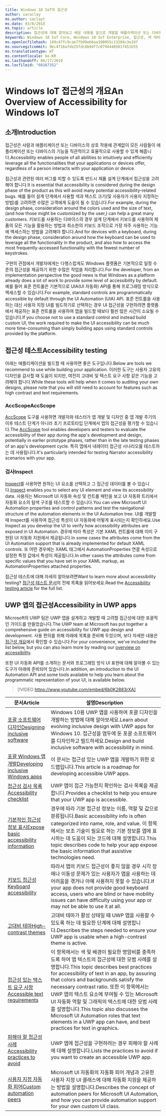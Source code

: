 ```yaml
---
title: Windows 10 IoT의 접근성
author: saraclay
ms.author: saclayt
ms.date: 03/8/2018
ms.topic: article
description: 접근성에 대해 알아보고 배운 내용을 앞으로 개발할 애플리케이션 또는 디바이스에 적용하는 방법을 살펴보세요.
keywords: Windows 10 IoT Core, Windows 10 IoT Enterprise, 접근성, 색 대비
ms.openlocfilehash: 149c47fc9cae7fb99eb6aa190055c13284c3e197
ms.sourcegitcommit: 9ec4716afde25fdc8b94f7c0794448501f451b55
ms.translationtype: HT
ms.contentlocale: ko-KR
ms.lasthandoff: 06/17/2019
ms.locfileid: "60167352"
---
```

# <a name="an-overview-of-accessibility-for-windows-iot"></a><span data-ttu-id="469bf-104">Windows IoT 접근성의 개요</span><span class="sxs-lookup"><span data-stu-id="469bf-104">An Overview of Accessibility for Windows IoT</span></span> 
 
## <a name="introduction"></a><span data-ttu-id="469bf-105">소개</span><span class="sxs-lookup"><span data-stu-id="469bf-105">Introduction</span></span> 
<span data-ttu-id="469bf-106">접근성은 사람과 애플리케이션 또는 디바이스의 상호 작용에 관계없이 모든 사람들이 애플리케이션 또는 디바이스의 기능을 직관적이고 효율적으로 사용할 수 있게 해줍니다.</span><span class="sxs-lookup"><span data-stu-id="469bf-106">Accessibility enables people of all abilities to intuitively and efficiently leverage all the functionalities that your applications or devices offer, regardless of a person interacts with your application or device.</span></span> 
 
<span data-ttu-id="469bf-107">접근성과 관련된 여러 버그를 피할 수 있도록 반드시 제품 설계 단계에서 접근성을 고려해야 합니다.</span><span class="sxs-lookup"><span data-stu-id="469bf-107">It is essential that accessibility is considered during the design phase of the product as this will avoid many potential accessibility-related bugs.</span></span> <span data-ttu-id="469bf-108">예를 들어 설계 단계에서 사용할 색과 텍스트 크기(및 사용자가 사용자 지정하는 방법)를 고려하면 수많은 고객에게 도움이 될 수 있습니다.</span><span class="sxs-lookup"><span data-stu-id="469bf-108">For example, during the design phase, consideration around the colors used and the size of text, (and how those might be customized by the user,) can help a great many customers.</span></span> <span data-ttu-id="469bf-109">키보드를 사용하는 디바이스의 경우 설계 단계에서 키보드를 사용하여 제품의 모든 기능을 활용하는 방법과 최소한의 키보드 조작으로 가장 자주 사용하는 기능에 액세스하는 방법을 고려해야 합니다.</span><span class="sxs-lookup"><span data-stu-id="469bf-109">And for devices with a keyboard, during the design phase, consideration around how the keyboard can be used to leverage all the functionality in the product, and also how to access the most frequently-accessed functionality with the fewest number of keystrokes.</span></span>  
 
<span data-ttu-id="469bf-110">구현의 관점에서 개발자에게는 다행스럽게도 Windows 플랫폼은 기본적으로 일정 수준의 접근성을 제공하기 위한 수많은 작업을 처리합니다.</span><span class="sxs-lookup"><span data-stu-id="469bf-110">For the developer, from an implementation perspective the good news is that Windows as a platform already does a lot of work to provide some level of accessibility by default.</span></span> <span data-ttu-id="469bf-111">예를 들어 표준 컨트롤은 기본적으로 UIA(UI 자동화) API를 통해 프로그래밍 방식으로 액세스할 수 있습니다.</span><span class="sxs-lookup"><span data-stu-id="469bf-111">For example, standard controls are programmatically accessible by default through the UI Automation (UIA) API.</span></span> <span data-ttu-id="469bf-112">표준 컨트롤을 사용하는 대신 사용자 지정 UI를 빌드하기로 선택하는 경우 UI 접근성을 구현하려면 플랫폼에서 제공하는 표준 컨트롤을 사용하여 앱을 빌드할 때보다 훨씬 많은 시간이 소요될 수 있습니다.</span><span class="sxs-lookup"><span data-stu-id="469bf-112">If you choose not to use a standard control and instead build custom UI, the work required to make the UI accessibility can be much more time-consuming than simply building apps using standard controls provided by the platform.</span></span> 

## <a name="accessibility-testing"></a><span data-ttu-id="469bf-113">접근성 테스트</span><span class="sxs-lookup"><span data-stu-id="469bf-113">Accessibility testing</span></span>
<span data-ttu-id="469bf-114">아래는 애플리케이션을 빌드할 때 사용하면 좋은 도구입니다.</span><span class="sxs-lookup"><span data-stu-id="469bf-114">Below are tools we recommend to use while building your application.</span></span> <span data-ttu-id="469bf-115">이러한 도구는 사용자 고유의 디자인을 감사할 때 도움이 되지만, 여전히 고대비 및 텍스트 요구 사항 같은 기능을 고려해야 합니다.</span><span class="sxs-lookup"><span data-stu-id="469bf-115">While these tools will help when it comes to auditing your own designs, please note that you will still need to account for features such as high contrast and text requirements.</span></span>

### <a name="accscope"></a><span data-ttu-id="469bf-116">AccScope</span><span class="sxs-lookup"><span data-stu-id="469bf-116">AccScope</span></span>
<span data-ttu-id="469bf-117">[AccScope](https://msdn.microsoft.com/library/windows/desktop/Dn433239) 도구를 사용하면 개발자와 테스터가 앱 개발 및 디자인 중 앱 개발 주기의 이후 테스트 단계가 아니라 초기 프로토타입 단계에서 앱의 접근성을 평가할 수 있습니다.</span><span class="sxs-lookup"><span data-stu-id="469bf-117">The [AccScope](https://msdn.microsoft.com/library/windows/desktop/Dn433239) tool enables developers and testers to evaluate the accessibility of their app during the app's development and design, potentially in earlier prototype phases, rather than in the late testing phases of an app's development cycle.</span></span> <span data-ttu-id="469bf-118">특히 앱에서 내레이터 접근성 시나리오를 테스트하는 데 사용됩니다.</span><span class="sxs-lookup"><span data-stu-id="469bf-118">It's particularly intended for testing Narrator accessibility scenarios with your app.</span></span>

### <a name="inspect"></a><span data-ttu-id="469bf-119">검사</span><span class="sxs-lookup"><span data-stu-id="469bf-119">Inspect</span></span>
<span data-ttu-id="469bf-120">[Inspect](https://msdn.microsoft.com/library/windows/desktop/Dd318521)를 사용하면 원하는 UI 요소를 선택하고 그 접근성 데이터를 볼 수 있습니다.</span><span class="sxs-lookup"><span data-stu-id="469bf-120">[Inspect](https://msdn.microsoft.com/library/windows/desktop/Dd318521) enables you to select any UI element and view its accessibility data.</span></span> <span data-ttu-id="469bf-121">사용자는 Microsoft UI 자동화 속성 및 컨트롤 패턴을 보고 UI 자동화 트리에서 자동화 요소의 탐색 구조를 테스트할 수 있습니다.</span><span class="sxs-lookup"><span data-stu-id="469bf-121">You can view Microsoft UI Automation properties and control patterns and test the navigational structure of the automation elements in the UI Automation tree.</span></span> <span data-ttu-id="469bf-122">UI를 개발할 때 Inspect를 사용하여 접근성 특성이 UI 자동화에 어떻게 표시되는지 확인하세요.</span><span class="sxs-lookup"><span data-stu-id="469bf-122">Use Inspect as you develop the UI to verify how accessibility attributes are exposed in UI Automation.</span></span> <span data-ttu-id="469bf-123">경우에 따라 특성은 기본 XAML 컨트롤에 대해 이미 구현된 UI 자동화 지원에서 제공됩니다.</span><span class="sxs-lookup"><span data-stu-id="469bf-123">In some cases the attributes come from the UI Automation support that is already implemented for default XAML controls.</span></span> <span data-ttu-id="469bf-124">또 어떤 경우에는 XAML 태그에서 AutomationProperties 연결 속성으로 설정한 특정 값에서 특성이 제공됩니다.</span><span class="sxs-lookup"><span data-stu-id="469bf-124">In other cases the attributes come from specific values that you have set in your XAML markup, as AutomationProperties attached properties.</span></span>

<span data-ttu-id="469bf-125">접근성 테스트에 대해 자세히 알아보려면</span><span class="sxs-lookup"><span data-stu-id="469bf-125">Want to learn more about accessibility testing?</span></span> <span data-ttu-id="469bf-126">[접근성 테스트 문서](https://docs.microsoft.com/windows/uwp/design/accessibility/accessibility-testing#inspect)의 전체 목록을 읽어보세요.</span><span class="sxs-lookup"><span data-stu-id="469bf-126">Read the [Accessibility testing article](https://docs.microsoft.com/windows/uwp/design/accessibility/accessibility-testing#inspect) for the full list.</span></span>
 
 
## <a name="accessibility-in-uwp-apps"></a><span data-ttu-id="469bf-127">UWP 앱의 접근성</span><span class="sxs-lookup"><span data-stu-id="469bf-127">Accessibility in UWP apps</span></span> 
<span data-ttu-id="469bf-128">Microsoft의 UWP 팀은 UWP 앱을 설계하고 개발할 때 고려할 접근성에 대한 포괄적인 가이드를 만들었습니다.</span><span class="sxs-lookup"><span data-stu-id="469bf-128">The UWP team at Microsoft has put together a comprehensive guide on accessibility for UWP app design and development.</span></span> <span data-ttu-id="469bf-129">사용 편의를 위해 아래에 목록을 준비해 두었으며, 보다 자세한 내용은 [접근성 개요](https://docs.microsoft.com/windows/uwp/design/accessibility/accessibility-overview)에서 확인할 수 있습니다.</span><span class="sxs-lookup"><span data-stu-id="469bf-129">For your convenience, we've included the list below, but you can also learn more by reading our [overview on accessibility](https://docs.microsoft.com/windows/uwp/design/accessibility/accessibility-overview).</span></span> 
 
<span data-ttu-id="469bf-130">또한 UI 자동화 API를 소개하는 문서와 프로그래밍 방식 UI 표현에 대해 알아볼 수 있는 도구가 아래에 준비되어 있습니다.</span><span class="sxs-lookup"><span data-stu-id="469bf-130">In addition, an introduction to the UI Automation API and some tools available to help you learn about the programmatic representation of your UI, is available below.</span></span> 
 
> [!VIDEO https://www.youtube.com/embed/6b0K2883rXA]

 
| <span data-ttu-id="469bf-131">문서</span><span class="sxs-lookup"><span data-stu-id="469bf-131">Article</span></span> | <span data-ttu-id="469bf-132">설명</span><span class="sxs-lookup"><span data-stu-id="469bf-132">Description</span></span> | 
|---------|-------------| 
| [<span data-ttu-id="469bf-133">포괄 소프트웨어 디자인</span><span class="sxs-lookup"><span data-stu-id="469bf-133">Designing inclusive software</span></span>](https://docs.microsoft.com/windows/uwp/design/accessibility/designing-inclusive-software) | <span data-ttu-id="469bf-134">Windows 10용 UWP 앱을 사용하여 포괄 디자인을 개발하는 방법에 대해 알아보세요.</span><span class="sxs-lookup"><span data-stu-id="469bf-134">Learn about evolving inclusive design with UWP apps for Windows 10.</span></span>  <span data-ttu-id="469bf-135">접근성을 염두에 둔 포괄 소프트웨어를 디자인하고 빌드하세요.</span><span class="sxs-lookup"><span data-stu-id="469bf-135">Design and build inclusive software with accessibility in mind.</span></span> | 
| [<span data-ttu-id="469bf-136">포괄 Windows 앱 개발</span><span class="sxs-lookup"><span data-stu-id="469bf-136">Developing inclusive Windows apps</span></span>](https://docs.microsoft.com/windows/uwp/design/accessibility/developing-inclusive-windows-apps) | <span data-ttu-id="469bf-137">이 문서는 접근성 있는 UWP 앱을 개발하기 위한 로드맵입니다.</span><span class="sxs-lookup"><span data-stu-id="469bf-137">This article is a roadmap for developing accessible UWP apps.</span></span> | 
| [<span data-ttu-id="469bf-138">접근성 검사 목록</span><span class="sxs-lookup"><span data-stu-id="469bf-138">Accessibility checklist</span></span>](https://docs.microsoft.com/windows/uwp/design/accessibility/accessibility-checklist) | <span data-ttu-id="469bf-139">UWP 앱이 접근 가능한지 확인하는 검사 목록을 제공합니다.</span><span class="sxs-lookup"><span data-stu-id="469bf-139">Provides a checklist to help you ensure that your UWP app is accessible.</span></span> | 
| [<span data-ttu-id="469bf-140">기본적인 접근성 정보 표시</span><span class="sxs-lookup"><span data-stu-id="469bf-140">Expose basic accessibility information</span></span>](https://docs.microsoft.com/windows/uwp/design/accessibility/basic-accessibility-information) | <span data-ttu-id="469bf-141">경우에 따라 기본 접근성 정보는 이름, 역할 및 값으로 분류됩니다.</span><span class="sxs-lookup"><span data-stu-id="469bf-141">Basic accessibility info is often categorized into name, role, and value.</span></span> <span data-ttu-id="469bf-142">이 항목에서는 보조 기술이 필요로 하는 기본 정보를 앱에 표시하는 데 도움이 되는 코드에 대해 설명합니다.</span><span class="sxs-lookup"><span data-stu-id="469bf-142">This topic describes code to help your app expose the basic information that assistive technologies need.</span></span> | 
| [<span data-ttu-id="469bf-143">키보드 접근성</span><span class="sxs-lookup"><span data-stu-id="469bf-143">Keyboard accessibility</span></span>](https://docs.microsoft.com/windows/uwp/design/accessibility/keyboard-accessibility) | <span data-ttu-id="469bf-144">따라서 앱의 키보드 접근성이 좋지 않을 경우 시각 장애나 이동성 문제가 있는 사용자가 앱을 사용하는 데 어려움을 겪거나 아예 사용하지 못할 수 있습니다.</span><span class="sxs-lookup"><span data-stu-id="469bf-144">If your app does not provide good keyboard access, users who are blind or have mobility issues can have difficulty using your app or may not be able to use it at all.</span></span> | 
| [<span data-ttu-id="469bf-145">고대비 테마</span><span class="sxs-lookup"><span data-stu-id="469bf-145">High-contrast themes</span></span>](https://docs.microsoft.com/windows/uwp/design/accessibility/high-contrast-themes) | <span data-ttu-id="469bf-146">고대비 테마가 활성 상태일 때 UWP 앱을 사용할 수 있도록 하는 데 필요한 단계에 대해 설명합니다.</span><span class="sxs-lookup"><span data-stu-id="469bf-146">Describes the steps needed to ensure your UWP app is usable when a high-contrast theme is active.</span></span> | 
| [<span data-ttu-id="469bf-147">접근성 있는 텍스트 요구 사항</span><span class="sxs-lookup"><span data-stu-id="469bf-147">Accessible text requirements</span></span>](https://docs.microsoft.com/windows/uwp/design/accessibility/accessible-text-requirements) | <span data-ttu-id="469bf-148">이 항목에서는 색 및 배경이 필요한 명암비를 충족하도록 하여 앱 텍스트의 접근성에 대한 모범 사례를 설명합니다.</span><span class="sxs-lookup"><span data-stu-id="469bf-148">This topic describes best practices for accessibility of text in an app, by assuring that colors and backgrounds satisfy the necessary contrast ratio.</span></span> <span data-ttu-id="469bf-149">또한 이 항목에서는 UWP 앱의 텍스트 요소에 부여될 수 있는 Microsoft UI 자동화 역할 및 그래픽의 텍스트에 대한 모범 사례를 설명합니다.</span><span class="sxs-lookup"><span data-stu-id="469bf-149">This topic also discusses the Microsoft UI Automation roles that text elements in a UWP app can have, and best practices for text in graphics.</span></span> | 
| [<span data-ttu-id="469bf-150">피해야 할 접근성 사례</span><span class="sxs-lookup"><span data-stu-id="469bf-150">Accessibility practices to avoid</span></span>](https://docs.microsoft.com/windows/uwp/design/accessibility/practices-to-avoid) | <span data-ttu-id="469bf-151">UWP 앱에 접근성을 구현하려는 경우 피해야 할 사례에 대해 설명합니다.</span><span class="sxs-lookup"><span data-stu-id="469bf-151">Lists the practices to avoid if you want to create an accessible UWP app.</span></span> | 
| [<span data-ttu-id="469bf-152">사용자 지정 자동화 피어</span><span class="sxs-lookup"><span data-stu-id="469bf-152">Custom automation peers</span></span>](https://docs.microsoft.com/windows/uwp/design/accessibility/custom-automation-peers) | <span data-ttu-id="469bf-153">Microsoft UI 자동화의 자동화 피어 개념과 고유한 사용자 지정 UI 클래스에 대해 자동화 지원을 제공하는 방법을 설명합니다.</span><span class="sxs-lookup"><span data-stu-id="469bf-153">Describes the concept of automation peers for Microsoft UI Automation, and how you can provide automation support for your own custom UI class.</span></span> | 
 
